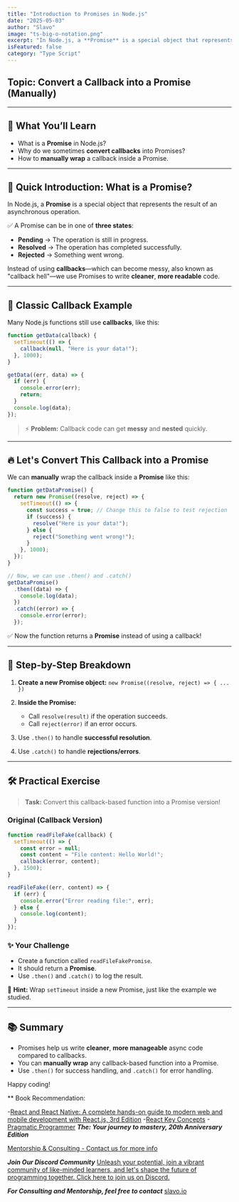 ```yaml
---
title: "Introduction to Promises in Node.js"
date: "2025-05-03"
author: "Slavo"
image: "ts-big-o-notation.png"
excerpt: "In Node.js, a **Promise** is a special object that represents the result of an asynchronous operation."
isFeatured: false
category: "Type Script"
---
```


## Topic: Convert a Callback into a Promise (Manually)

---

## 🧠 What You’ll Learn

* What is a **Promise** in Node.js?
* Why do we sometimes **convert callbacks** into Promises?
* How to **manually wrap** a callback inside a Promise.

---

## 🚀 Quick Introduction: What is a Promise?

In Node.js, a **Promise** is a special object that represents the result of an asynchronous operation.

✅ A Promise can be in one of **three states**:

* **Pending** → The operation is still in progress.
* **Resolved** → The operation has completed successfully.
* **Rejected** → Something went wrong.

Instead of using **callbacks**—which can become messy, also known as "callback hell"—we use Promises to write **cleaner**, **more readable** code.

---

## 📜 Classic Callback Example

Many Node.js functions still use **callbacks**, like this:

```javascript
function getData(callback) {
  setTimeout(() => {
    callback(null, "Here is your data!");
  }, 1000);
}

getData((err, data) => {
  if (err) {
    console.error(err);
    return;
  }
  console.log(data);
});
```

> ⚡ **Problem:** Callback code can get **messy** and **nested** quickly.

---

## 🔥 Let's Convert This Callback into a Promise

We can **manually** wrap the callback inside a **Promise** like this:

```javascript
function getDataPromise() {
  return new Promise((resolve, reject) => {
    setTimeout(() => {
      const success = true; // Change this to false to test rejection
      if (success) {
        resolve("Here is your data!");
      } else {
        reject("Something went wrong!");
      }
    }, 1000);
  });
}

// Now, we can use .then() and .catch()
getDataPromise()
  .then((data) => {
    console.log(data);
  })
  .catch((error) => {
    console.error(error);
  });
```

✅ Now the function returns a **Promise** instead of using a callback!

---

## 🎯 Step-by-Step Breakdown

1. **Create a new Promise object:**
   `new Promise((resolve, reject) => { ... })`

2. **Inside the Promise:**

   * Call `resolve(result)` if the operation succeeds.
   * Call `reject(error)` if an error occurs.

3. Use `.then()` to handle **successful resolution**.

4. Use `.catch()` to handle **rejections/errors**.

---

## 🛠️ Practical Exercise

> **Task:**
> Convert this callback-based function into a Promise version!

### Original (Callback Version)

```javascript
function readFileFake(callback) {
  setTimeout(() => {
    const error = null;
    const content = "File content: Hello World!";
    callback(error, content);
  }, 1500);
}

readFileFake((err, content) => {
  if (err) {
    console.error("Error reading file:", err);
  } else {
    console.log(content);
  }
});
```

### ✨ Your Challenge

* Create a function called `readFileFakePromise`.
* It should return a **Promise**.
* Use `.then()` and `.catch()` to log the result.

🔵 **Hint:** Wrap `setTimeout` inside a new Promise, just like the example we studied.

---

## 📚 Summary

* Promises help us write **cleaner**, **more manageable** async code compared to callbacks.
* You can **manually wrap** any callback-based function into a Promise.
* Use `.then()` for success handling, and `.catch()` for error handling.

Happy coding!

\*\* Book Recommendation:

-[React and React Native: A complete hands-on guide to modern web and mobile development with React.js, 3rd Edition](https://amzn.to/3CStF7m)
-[React Key Concepts](https://amzn.to/43XOCJM)
-[Pragmatic Programmer](https://amzn.to/3W1P4oL) **_The: Your journey to mastery, 20th Anniversary Edition_**

[Mentorship & Consulting - Contact us for more info](/contact)

**_Join Our Discord Community_** [Unleash your potential, join a vibrant community of like-minded learners, and let's shape the future of programming together. Click here to join us on Discord.](https://discord.gg/A75tvDvZ)

**_For Consulting and Mentorship, feel free to contact_** [slavo.io](/contact)
